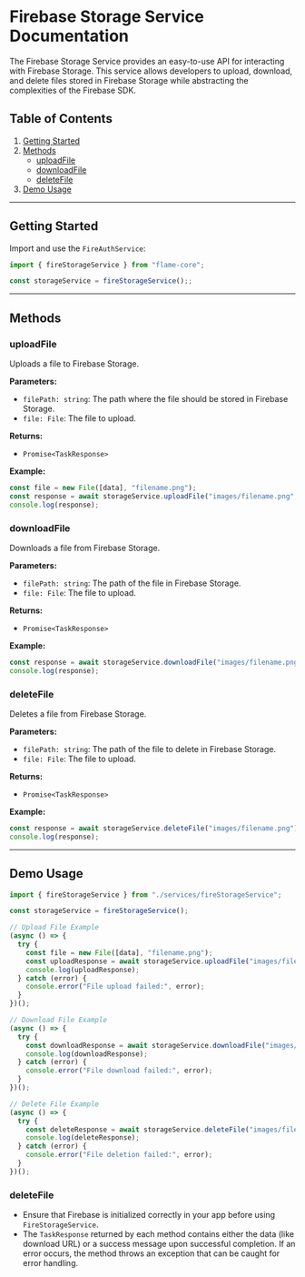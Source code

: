 # Firebase Storage Service Documentation

The Firebase Storage Service provides an easy-to-use API for interacting with Firebase Storage. This service allows developers to upload, download, and delete files stored in Firebase Storage while abstracting the complexities of the Firebase SDK.

## Table of Contents

1. [Getting Started](#getting-started)
2. [Methods](#methods)
   - [uploadFile](#uploadfile)
   - [downloadFile](#downloadfile)
   - [deleteFile](#deletefile)
3. [Demo Usage](#demo-usage)


---

## Getting Started

Import and use the `FireAuthService`:

   ```typescript
   import { fireStorageService } from "flame-core";

   const storageService = fireStorageService();;
   ```

---

## Methods

### uploadFile

Uploads a file to Firebase Storage.

**Parameters:**
- `filePath: string`: The path where the file should be stored in Firebase Storage.
- `file: File`: The file to upload.

**Returns:**
- `Promise<TaskResponse>`

**Example:**
```typescript
const file = new File([data], "filename.png");
const response = await storageService.uploadFile("images/filename.png", file);
console.log(response);
```

### downloadFile

Downloads a file from Firebase Storage.

**Parameters:**
- `filePath: string`: The path of the file in Firebase Storage.
- `file: File`: The file to upload.

**Returns:**
- `Promise<TaskResponse>`

**Example:**
```typescript
const response = await storageService.downloadFile("images/filename.png");
console.log(response);
```

### deleteFile

Deletes a file from Firebase Storage.

**Parameters:**
- `filePath: string`: The path of the file to delete in Firebase Storage.
- `file: File`: The file to upload.

**Returns:**
- `Promise<TaskResponse>`

**Example:**
```typescript
const response = await storageService.deleteFile("images/filename.png");
console.log(response);
```

---

## Demo Usage

```typescript
import { fireStorageService } from "./services/fireStorageService";

const storageService = fireStorageService();

// Upload File Example
(async () => {
  try {
    const file = new File([data], "filename.png");
    const uploadResponse = await storageService.uploadFile("images/filename.png", file);
    console.log(uploadResponse);
  } catch (error) {
    console.error("File upload failed:", error);
  }
})();

// Download File Example
(async () => {
  try {
    const downloadResponse = await storageService.downloadFile("images/filename.png");
    console.log(downloadResponse);
  } catch (error) {
    console.error("File download failed:", error);
  }
})();

// Delete File Example
(async () => {
  try {
    const deleteResponse = await storageService.deleteFile("images/filename.png");
    console.log(deleteResponse);
  } catch (error) {
    console.error("File deletion failed:", error);
  }
})();

```

### deleteFile
- Ensure that Firebase is initialized correctly in your app before using `FireStorageService`.
- The `TaskResponse` returned by each method contains either the data (like download URL) or a success message upon successful completion. If an error occurs, the method throws an exception that can be caught for error handling.


